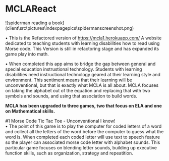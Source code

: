 # MCLAReact

![spiderman reading a book]
(client\src\pictures\indexpagepics\spidermanscreenshot.png)

• This is the Refactored version of https://mcla1.herokuapp.com/ A website dedicated to teaching students with learning disabilities how to read using Morse code. This Version is still in refactoring stage and has expanded its game play into math.

• When completed this app aims to bridge the gap between general and
special education instrustional technology. Students with learning disabilities need instructional technology geared at their learning style and environment. This sentiment means that their learning will be unconventional, but that is exactly what MCLA is all about. MCLA focuses on taking the alphabet out of the equation and replacing that with two symbols and sounds, and using that association to build words.

<strong>MCLA has been upgraded to three games, two that focus on ELA and one on Mathematical skills.</strong>

#1 Morse Code Tic Tac Toe - Unconventional I know!<br>
• The point of this game is to play the computer for coded letters of a word and collect all the letters of the word before the computer to guess what the word is. When completed each coded letter will use text to speech feature so the player can associated morse code letter with alphabet sounds. This particular game focuses on blending letter sounds, building up executive function skills, such as organization, strategy and repeatition.
